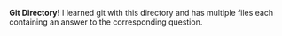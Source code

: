 **Git Directory!**
I learned git with this directory and has multiple files each containing an answer to the corresponding question.

